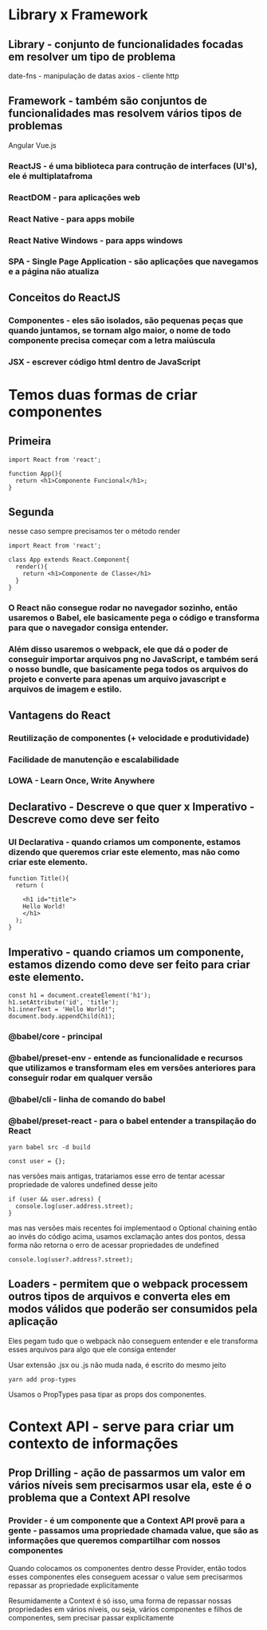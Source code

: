 # Library x Framework

## Library - conjunto de funcionalidades focadas em resolver um tipo de problema

date-fns - manipulação de datas
axios - cliente http

## Framework - também são conjuntos de funcionalidades mas resolvem vários tipos de problemas

Angular
Vue.js

### ReactJS - é uma biblioteca para contrução de interfaces (UI's), ele é multiplatafroma

### ReactDOM - para aplicações web

### React Native - para apps mobile

### React Native Windows - para apps windows

### SPA - Single Page Application - são aplicações que navegamos e a página não atualiza

## Conceitos do ReactJS

### Componentes - eles são isolados, são pequenas peças que quando juntamos, se tornam algo maior, o nome de todo componente precisa começar com a letra maiúscula

### JSX - escrever código html dentro de JavaScript

# Temos duas formas de criar componentes

## Primeira

```
import React from 'react';

function App(){
  return <h1>Componente Funcional</h1>;
}
```

## Segunda

nesse caso sempre precisamos ter o método render

```
import React from 'react';

class App extends React.Component{
  render(){
    return <h1>Componente de Classe</h1>
  }
}
```

### O React não consegue rodar no navegador sozinho, então usaremos o Babel, ele basicamente pega o código e transforma para que o navegador consiga entender.

### Além disso usaremos o webpack, ele que dá o poder de conseguir importar arquivos png no JavaScript, e também será o nosso bundle, que basicamente pega todos os arquivos do projeto e converte para apenas um arquivo javascript e arquivos de imagem e estilo.

## Vantagens do React

### Reutilização de componentes (+ velocidade e produtividade)

### Facilidade de manutenção e escalabilidade

### LOWA - Learn Once, Write Anywhere

## Declarativo - Descreve o que quer x Imperativo - Descreve como deve ser feito

### UI Declarativa - quando criamos um componente, estamos dizendo que queremos criar este elemento, mas não como criar este elemento.

```
function Title(){
  return (

    <h1 id="title">
    Hello World!
    </h1>
  );
}
```

## Imperativo - quando criamos um componente, estamos dizendo como deve ser feito para criar este elemento.

```
const h1 = document.createElement('h1');
h1.setAttribute('id', 'title');
h1.innerText = 'Hello World!";
document.body.appendChild(h1);
```

### @babel/core - principal

### @babel/preset-env - entende as funcionalidade e recursos que utilizamos e transformam eles em versões anteriores para conseguir rodar em qualquer versão

### @babel/cli - linha de comando do babel

### @babel/preset-react - para o babel entender a transpilação do React

```
yarn babel src -d build
```

```
const user = {};
```

nas versões mais antigas, tratariamos esse erro de tentar acessar propriedade de valores undefined desse jeito

```
if (user && user.adress) {
  console.log(user.address.street);
}
```

mas nas versões mais recentes foi implementaod o Optional chaining
então ao invés do código acima, usamos exclamação antes dos pontos, dessa forma não retorna o erro de acessar propriedades de undefined

```
console.log(user?.address?.street);
```

## Loaders - permitem que o webpack processem outros tipos de arquivos e converta eles em modos válidos que poderão ser consumidos pela aplicação

Eles pegam tudo que o webpack não conseguem entender e ele transforma esses arquivos para algo que ele consiga entender

Usar extensão .jsx ou .js não muda nada, é escrito do mesmo jeito

```
yarn add prop-types
```

Usamos o PropTypes pasa tipar as props dos componentes.

# Context API - serve para criar um contexto de informações

## Prop Drilling - ação de passarmos um valor em vários níveis sem precisarmos usar ela, este é o problema que a Context API resolve

### Provider - é um componente que a Context API provê para a gente - passamos uma propriedade chamada value, que são as informações que queremos compartilhar com nossos componentes

Quando colocamos os componentes dentro desse Provider, então todos esses componentes eles conseguem acessar o value sem precisarmos repassar as propriedade explicitamente

Resumidamente a Context é só isso, uma forma de repassar nossas propriedades em vários níveis, ou seja, vários componentes e filhos de componentes, sem precisar passar explicitamente
